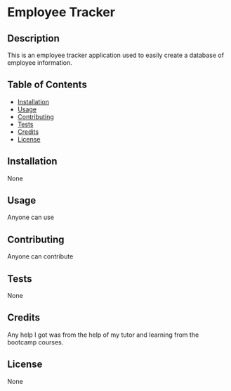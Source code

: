 # Employee Tracker

## Description
This is an employee tracker application used to easily create a database of employee information.

## Table of Contents
- [Installation](#installation)
- [Usage](#usage)
- [Contributing](#contributing)
- [Tests](#tests)
- [Credits](#credits)
- [License](#license)

## Installation
None

## Usage
Anyone can use

## Contributing
Anyone can contribute

## Tests
None

## Credits
Any help I got was from the help of my tutor and learning from the bootcamp courses.

## License
None